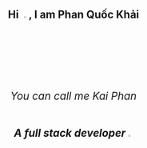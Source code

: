 <!--## Hi, I'm Phan Quốc Khải-->

## <div align="center">Hi <img src="https://raw.githubusercontent.com/nixin72/nixin72/master/wave.gif" width="3%"/>, I am Phan Quốc Khải <h6>You can call me Kai Phan</h6> <h5> A full stack developer<img src="https://media.giphy.com/media/xBeM3b0G6brQCbR6RB/giphy.gif"  width="3%"></h5></div>

<!--
**phankhai5004/phankhai5004** is a ✨ _special_ ✨ repository because its `README.md` (this file) appears on your GitHub profile.

Here are some ideas to get you started:

- 🔭 I’m currently working on ...
- 🌱 I’m currently learning ...
- 👯 I’m looking to collaborate on ...
- 🤔 I’m looking for help with ...
- 💬 Ask me about ...
- 📫 How to reach me: ...
- 😄 Pronouns: ...
- ⚡ Fun fact: ...
-->


<!--# 👋 Hi, I'm Khai Phan (Kai Phan)-->
<!---->
<!--I'm a junior student at Ho Chi Minh University of Technology, also I am **Full-Stack Software Engineer** passionate about building scalable and efficient applications. I specialize in designing and developing end-to-end solutions using modern technologies.-->
<!---->
<!--## 🚀 Tech Stack-->
<!---->
<!--### Programming Languages-->
<!---->
<!--- JavaScript-->
<!--- Java-->
<!--- C++-->
<!---->
<!--### Frameworks & Libraries-->
<!---->
<!--- React-->
<!--- Spring-->
<!---->
<!--### Tools & Technologies-->
<!---->
<!--- Kafka-->
<!--- Docker-->
<!--- Redis-->
<!--- Elasticsearch-->
<!---->
<!--## 📫 Get in Touch-->
<!---->
<!--- GitHub: [Your GitHub Profile](https://github.com/yourusername)-->
<!--- LinkedIn: [Your LinkedIn Profile](https://linkedin.com/in/yourusername)-->
<!--- Email: your.email@example.com-->
<!---->
<!--Feel free to check out my repositories and connect with me! 🚀-->
